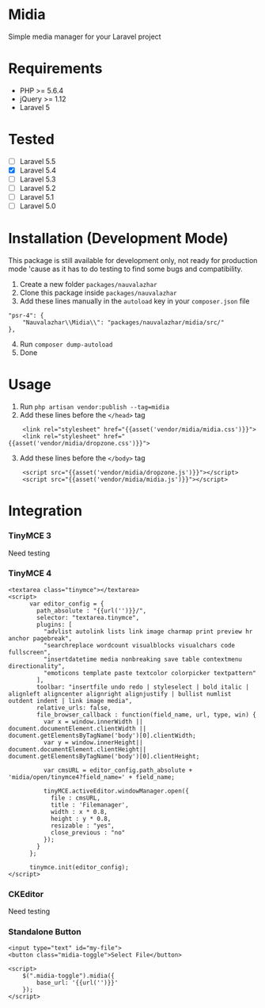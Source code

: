 # Midia
Simple media manager for your Laravel project

# Requirements
- PHP >= 5.6.4
- jQuery >= 1.12
- Laravel 5

# Tested
- [ ] Laravel 5.5
- [x] Laravel 5.4 
- [ ] Laravel 5.3 
- [ ] Laravel 5.2 
- [ ] Laravel 5.1 
- [ ] Laravel 5.0 

# Installation (Development Mode)
This package is still available for development only, not ready for production mode 'cause as it has to do testing to find some bugs and compatibility.

1. Create a new folder `packages/nauvalazhar`
2. Clone this package inside `packages/nauvalazhar`
3. Add these lines manually in the `autoload` key in your `composer.json` file
```
"psr-4": {
    "Nauvalazhar\\Midia\\": "packages/nauvalazhar/midia/src/"
},
```
4. Run `composer dump-autoload`
5. Done

# Usage
1. Run `php artisan vendor:publish --tag=midia`
2. Add these lines before the `</head>` tag
```
	<link rel="stylesheet" href="{{asset('vendor/midia/midia.css')}}">
	<link rel="stylesheet" href="{{asset('vendor/midia/dropzone.css')}}">
```
3. Add these lines before the `</body>` tag
```
	<script src="{{asset('vendor/midia/dropzone.js')}}"></script>
	<script src="{{asset('vendor/midia/midia.js')}}"></script>
```

# Integration
### TinyMCE 3
Need testing

### TinyMCE 4
```
<textarea class="tinymce"></textarea>
<script>
	  var editor_config = {
	    path_absolute : "{{url('')}}/",
	    selector: "textarea.tinymce",
	    plugins: [
	      "advlist autolink lists link image charmap print preview hr anchor pagebreak",
	      "searchreplace wordcount visualblocks visualchars code fullscreen",
	      "insertdatetime media nonbreaking save table contextmenu directionality",
	      "emoticons template paste textcolor colorpicker textpattern"
	    ],
	    toolbar: "insertfile undo redo | styleselect | bold italic | alignleft aligncenter alignright alignjustify | bullist numlist outdent indent | link image media",
	    relative_urls: false,
	    file_browser_callback : function(field_name, url, type, win) {
	      var x = window.innerWidth || document.documentElement.clientWidth || document.getElementsByTagName('body')[0].clientWidth;
	      var y = window.innerHeight|| document.documentElement.clientHeight|| document.getElementsByTagName('body')[0].clientHeight;

	      var cmsURL = editor_config.path_absolute + 'midia/open/tinymce4?field_name=' + field_name;

	      tinyMCE.activeEditor.windowManager.open({
	        file : cmsURL,
	        title : 'Filemanager',
	        width : x * 0.8,
	        height : y * 0.8,
	        resizable : "yes",
	        close_previous : "no"
	      });
	    }
	  };

	  tinymce.init(editor_config);
</script>
```
### CKEditor
Need testing

### Standalone Button
```
<input type="text" id="my-file">
<button class="midia-toggle">Select File</button>

<script>
	$(".midia-toggle").midia({
		base_url: '{{url('')}}'
	});
</script>
```